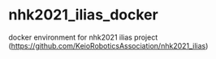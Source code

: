 # nhk2021_ilias_docker
docker environment for nhk2021 ilias project (https://github.com/KeioRoboticsAssociation/nhk2021_ilias)

